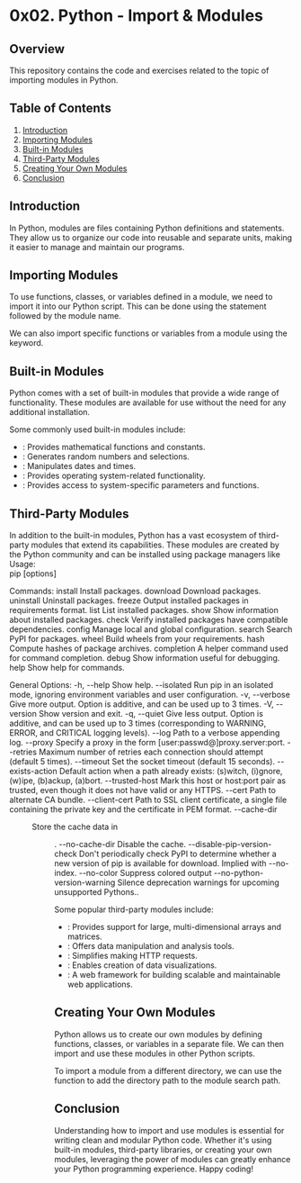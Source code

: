 # 0x02. Python - Import & Modules

## Overview
This repository contains the code and exercises related to the topic of importing modules in Python.

## Table of Contents
1. [Introduction](#introduction)
2. [Importing Modules](#importing-modules)
3. [Built-in Modules](#built-in-modules)
4. [Third-Party Modules](#third-party-modules)
5. [Creating Your Own Modules](#creating-your-own-modules)
6. [Conclusion](#conclusion)

## Introduction
In Python, modules are files containing Python definitions and statements. They allow us to organize our code into reusable and separate units, making it easier to manage and maintain our programs.

## Importing Modules
To use functions, classes, or variables defined in a module, we need to import it into our Python script. This can be done using the  statement followed by the module name.



We can also import specific functions or variables from a module using the  keyword.



## Built-in Modules
Python comes with a set of built-in modules that provide a wide range of functionality. These modules are available for use without the need for any additional installation.

Some commonly used built-in modules include:
- : Provides mathematical functions and constants.
- : Generates random numbers and selections.
- : Manipulates dates and times.
- : Provides operating system-related functionality.
- : Provides access to system-specific parameters and functions.

## Third-Party Modules
In addition to the built-in modules, Python has a vast ecosystem of third-party modules that extend its capabilities. These modules are created by the Python community and can be installed using package managers like 
Usage:   
  pip <command> [options]

Commands:
  install                     Install packages.
  download                    Download packages.
  uninstall                   Uninstall packages.
  freeze                      Output installed packages in requirements format.
  list                        List installed packages.
  show                        Show information about installed packages.
  check                       Verify installed packages have compatible dependencies.
  config                      Manage local and global configuration.
  search                      Search PyPI for packages.
  wheel                       Build wheels from your requirements.
  hash                        Compute hashes of package archives.
  completion                  A helper command used for command completion.
  debug                       Show information useful for debugging.
  help                        Show help for commands.

General Options:
  -h, --help                  Show help.
  --isolated                  Run pip in an isolated mode, ignoring
                              environment variables and user configuration.
  -v, --verbose               Give more output. Option is additive, and can be
                              used up to 3 times.
  -V, --version               Show version and exit.
  -q, --quiet                 Give less output. Option is additive, and can be
                              used up to 3 times (corresponding to WARNING,
                              ERROR, and CRITICAL logging levels).
  --log <path>                Path to a verbose appending log.
  --proxy <proxy>             Specify a proxy in the form
                              [user:passwd@]proxy.server:port.
  --retries <retries>         Maximum number of retries each connection should
                              attempt (default 5 times).
  --timeout <sec>             Set the socket timeout (default 15 seconds).
  --exists-action <action>    Default action when a path already exists:
                              (s)witch, (i)gnore, (w)ipe, (b)ackup, (a)bort.
  --trusted-host <hostname>   Mark this host or host:port pair as trusted,
                              even though it does not have valid or any HTTPS.
  --cert <path>               Path to alternate CA bundle.
  --client-cert <path>        Path to SSL client certificate, a single file
                              containing the private key and the certificate
                              in PEM format.
  --cache-dir <dir>           Store the cache data in <dir>.
  --no-cache-dir              Disable the cache.
  --disable-pip-version-check
                              Don't periodically check PyPI to determine
                              whether a new version of pip is available for
                              download. Implied with --no-index.
  --no-color                  Suppress colored output
  --no-python-version-warning
                              Silence deprecation warnings for upcoming
                              unsupported Pythons..

Some popular third-party modules include:
- : Provides support for large, multi-dimensional arrays and matrices.
- : Offers data manipulation and analysis tools.
- : Simplifies making HTTP requests.
- : Enables creation of data visualizations.
- : A web framework for building scalable and maintainable web applications.

## Creating Your Own Modules
Python allows us to create our own modules by defining functions, classes, or variables in a separate  file. We can then import and use these modules in other Python scripts.

To import a module from a different directory, we can use the  function to add the directory path to the module search path.



## Conclusion
Understanding how to import and use modules is essential for writing clean and modular Python code. Whether it's using built-in modules, third-party libraries, or creating your own modules, leveraging the power of modules can greatly enhance your Python programming experience. Happy coding!
